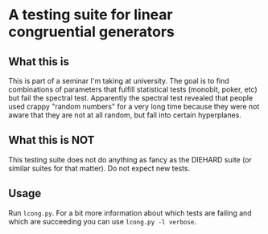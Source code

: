 # A testing suite for linear congruential generators

## What this is

This is part of a seminar I'm taking at university. The goal is to find
combinations of parameters that fulfill statistical tests (monobit, poker, etc)
but fail the spectral test. Apparently the spectral test revealed that people
used crappy "random numbers" for a very long time because they were not aware
that they are not at all random, but fall into certain hyperplanes.

## What this is NOT

This testing suite does not do anything as fancy as the DIEHARD suite (or
similar suites for that matter). Do not expect new tests.

## Usage

Run ```lcong.py```. For a bit more information about which tests are failing
and which are succeeding you can use ```lcong.py -l verbose```.

